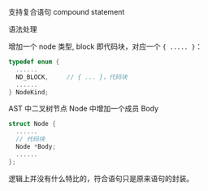 支持复合语句 compound statement

语法处理

增加一个 node 类型, block 即代码块，对应一个 `{ ..... }`：
```cpp
typedef enum {
  ......
  ND_BLOCK,     // { ... }，代码块
  ......
} NodeKind;
```


AST 中二叉树节点 Node 中增加一个成员 Body
```cpp
struct Node {
  ......
  // 代码块
  Node *Body;
  ......
};
```

逻辑上并没有什么特比的，符合语句只是原来语句的封装。



